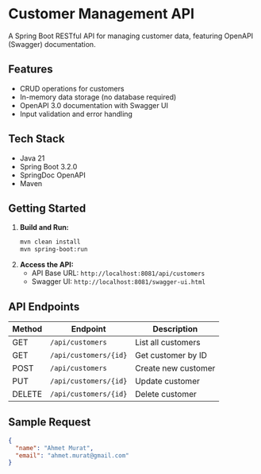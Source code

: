 
# Customer Management API

A Spring Boot RESTful API for managing customer data, featuring OpenAPI (Swagger) documentation.

## Features

- CRUD operations for customers
- In-memory data storage (no database required)
- OpenAPI 3.0 documentation with Swagger UI
- Input validation and error handling

## Tech Stack

- Java 21
- Spring Boot 3.2.0
- SpringDoc OpenAPI
- Maven

## Getting Started

1. **Build and Run:**
   ```bash
   mvn clean install
   mvn spring-boot:run
   ```
2. **Access the API:**
   - API Base URL: `http://localhost:8081/api/customers`
   - Swagger UI: `http://localhost:8081/swagger-ui.html`

## API Endpoints

| Method | Endpoint                | Description           |
|--------|-------------------------|-----------------------|
| GET    | `/api/customers`        | List all customers    |
| GET    | `/api/customers/{id}`   | Get customer by ID    |
| POST   | `/api/customers`        | Create new customer   |
| PUT    | `/api/customers/{id}`   | Update customer       |
| DELETE | `/api/customers/{id}`   | Delete customer       |

## Sample Request

```json
{
  "name": "Ahmet Murat",
  "email": "ahmet.murat@gmail.com"
}
```
